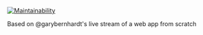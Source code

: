 [![Maintainability](https://api.codeclimate.com/v1/badges/ef3aad92fc42954b144a/maintainability)](https://codeclimate.com/github/joemsak/dailybread-rack/maintainability)

Based on @garybernhardt's live stream of a web app from scratch
